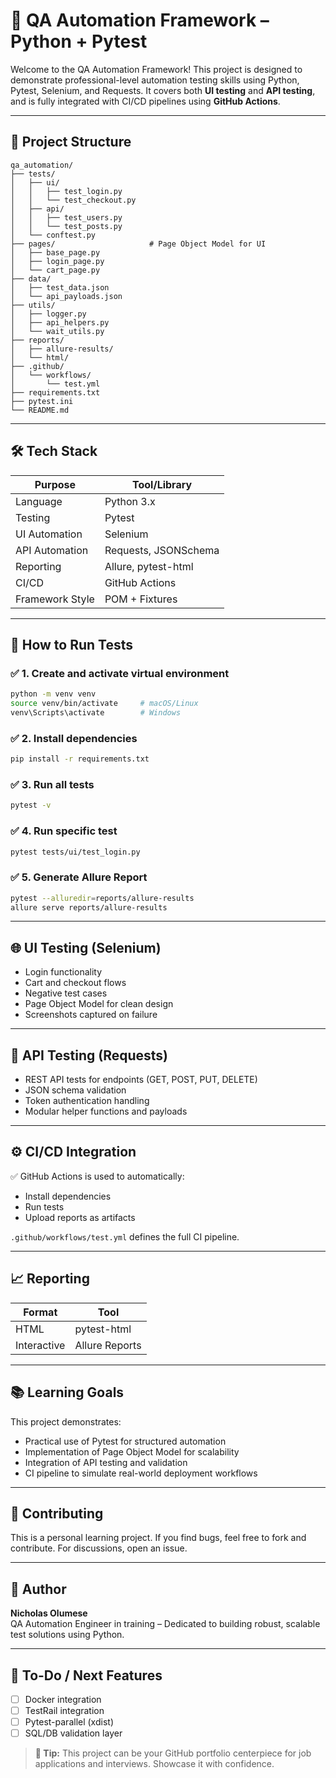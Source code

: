 
# 🧪 QA Automation Framework – Python + Pytest

Welcome to the QA Automation Framework! This project is designed to demonstrate professional-level automation testing skills using Python, Pytest, Selenium, and Requests. It covers both **UI testing** and **API testing**, and is fully integrated with CI/CD pipelines using **GitHub Actions**.

---

## 📁 Project Structure

```
qa_automation/
├── tests/
│   ├── ui/
│   │   ├── test_login.py
│   │   └── test_checkout.py
│   ├── api/
│   │   ├── test_users.py
│   │   └── test_posts.py
│   └── conftest.py
├── pages/                     # Page Object Model for UI
│   ├── base_page.py
│   ├── login_page.py
│   └── cart_page.py
├── data/
│   ├── test_data.json
│   └── api_payloads.json
├── utils/
│   ├── logger.py
│   ├── api_helpers.py
│   └── wait_utils.py
├── reports/
│   ├── allure-results/
│   └── html/
├── .github/
│   └── workflows/
│       └── test.yml
├── requirements.txt
├── pytest.ini
└── README.md
```

---

## 🛠️ Tech Stack

| Purpose         | Tool/Library         |
|----------------|----------------------|
| Language        | Python 3.x           |
| Testing         | Pytest               |
| UI Automation   | Selenium             |
| API Automation  | Requests, JSONSchema |
| Reporting       | Allure, pytest-html  |
| CI/CD           | GitHub Actions       |
| Framework Style | POM + Fixtures       |

---

## 🧪 How to Run Tests

### ✅ 1. Create and activate virtual environment

```bash
python -m venv venv
source venv/bin/activate     # macOS/Linux
venv\Scripts\activate        # Windows
```

### ✅ 2. Install dependencies

```bash
pip install -r requirements.txt
```

### ✅ 3. Run all tests

```bash
pytest -v
```

### ✅ 4. Run specific test

```bash
pytest tests/ui/test_login.py
```

### ✅ 5. Generate Allure Report

```bash
pytest --alluredir=reports/allure-results
allure serve reports/allure-results
```

---

## 🌐 UI Testing (Selenium)

- Login functionality
- Cart and checkout flows
- Negative test cases
- Page Object Model for clean design
- Screenshots captured on failure

---

## 🔌 API Testing (Requests)

- REST API tests for endpoints (GET, POST, PUT, DELETE)
- JSON schema validation
- Token authentication handling
- Modular helper functions and payloads

---

## ⚙️ CI/CD Integration

✅ GitHub Actions is used to automatically:
- Install dependencies
- Run tests
- Upload reports as artifacts

`.github/workflows/test.yml` defines the full CI pipeline.

---

## 📈 Reporting

| Format      | Tool           |
|-------------|----------------|
| HTML        | pytest-html    |
| Interactive | Allure Reports |

---

## 📚 Learning Goals

This project demonstrates:
- Practical use of Pytest for structured automation
- Implementation of Page Object Model for scalability
- Integration of API testing and validation
- CI pipeline to simulate real-world deployment workflows

---

## 🤝 Contributing

This is a personal learning project. If you find bugs, feel free to fork and contribute. For discussions, open an issue.

---

## 🧠 Author

**Nicholas Olumese**  
QA Automation Engineer in training – Dedicated to building robust, scalable test solutions using Python.

---

## 📌 To-Do / Next Features

- [ ] Docker integration
- [ ] TestRail integration
- [ ] Pytest-parallel (xdist)
- [ ] SQL/DB validation layer

> **🚀 Tip:** This project can be your GitHub portfolio centerpiece for job applications and interviews. Showcase it with confidence.
